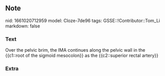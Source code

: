 ## Note
nid: 1661020712959
model: Cloze-7de96
tags: GSSE::!Contributor::Tom_Li
markdown: false

### Text
<div>
  Over the pelvic brim, the IMA continues along the pelvic wall in
  the {{c1::root of the sigmoid mesocolon}} as the {{c2::superior
  rectal artery}}
</div>

### Extra

